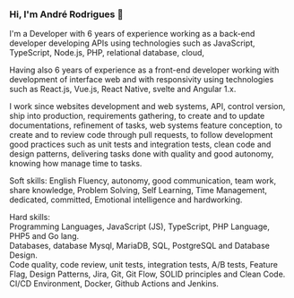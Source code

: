 ### Hi, I'm André Rodrigues 👋

I'm a Developer with 6 years of experience working as a back-end developer developing APIs using technologies such as JavaScript, TypeScript, Node.js, PHP, relational database, cloud,

Having also 6 years of experience as a front-end developer working with development of interface web and with responsivity using technologies such as React.js, Vue.js, React Native, svelte and Angular 1.x.

I work since websites development and web systems, API, control version, ship into production, requirements gathering, to create and to update documentations, refinement of tasks, web systems feature conception, to create and to review code through pull requests, to follow development good practices such as unit tests and integration tests, clean code and design patterns, delivering tasks done with quality and good autonomy, knowing how manage time to tasks.

Soft skills: English Fluency, autonomy, good communication, team work, share knowledge, Problem Solving, Self Learning, Time Management, dedicated, committed, Emotional intelligence and hardworking.

Hard skills:  
Programming Languages, JavaScript (JS), TypeScript, PHP Language, PHP5 and Go lang.  
Databases, database Mysql, MariaDB, SQL, PostgreSQL and Database Design.  
Code quality, code review, unit tests, integration tests, A/B tests, Feature Flag, Design Patterns, Jira, Git, Git Flow, SOLID principles and Clean Code.  
CI/CD Environment, Docker, Github Actions and Jenkins.

<!--
**androdri1998/androdri1998** is a ✨ _special_ ✨ repository because its `README.md` (this file) appears on your GitHub profile.

Here are some ideas to get you started:

- 🔭 I’m currently working on ...
- 🌱 I’m currently learning ...
- 👯 I’m looking to collaborate on ...
- 🤔 I’m looking for help with ...
- 💬 Ask me about ...
- 📫 How to reach me: ...
- 😄 Pronouns: ...
- ⚡ Fun fact: ...
-->
